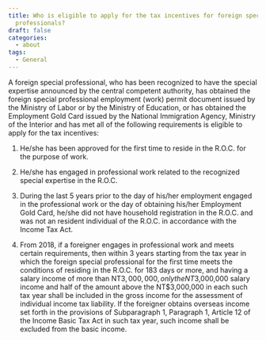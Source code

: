 ```yaml
---
title: Who is eligible to apply for the tax incentives for foreign special
  professionals?
draft: false
categories:
  - about
tags:
  - General
---
```

A foreign special professional, who has been recognized to have the special expertise announced by the central competent authority, has obtained the foreign special professional employment (work) permit document issued by the Ministry of Labor or by the Ministry of Education, or has obtained the Employment Gold Card issued by the National Immigration Agency, Ministry of the Interior and has met all of the following requirements is eligible to apply for the tax incentives:

1. He/she has been approved for the first time to reside in the R.O.C. for the purpose of work.

2. He/she has engaged in professional work related to the recognized special expertise in the R.O.C.

3. During the last 5 years prior to the day of his/her employment engaged in the professional work or the day of obtaining his/her Employment Gold Card, he/she did not have household registration in the R.O.C. and was not an resident individual of the R.O.C. in accordance with the Income Tax Act.

4. From 2018, if a foreigner engages in professional work and meets certain requirements, then within 3 years starting from the tax year in which the foreign special professional for the first time meets the conditions of residing in the R.O.C. for 183 days or more, and having a salary income of more than NT$3,000,000, only the NT$3,000,000 salary income and half of the amount above the NT$3,000,000 in each such tax year shall be included in the gross income for the assessment of individual income tax liability. If the foreigner obtains overseas income set forth in the provisions of Subparagraph 1, Paragraph 1, Article 12 of the Income Basic Tax Act in such tax year, such income shall be excluded from the basic income.